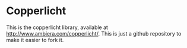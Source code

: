 Copperlicht
===

This is the copperlicht library, available at http://www.ambiera.com/copperlicht/.
This is just a github repository to make it easier to fork it.